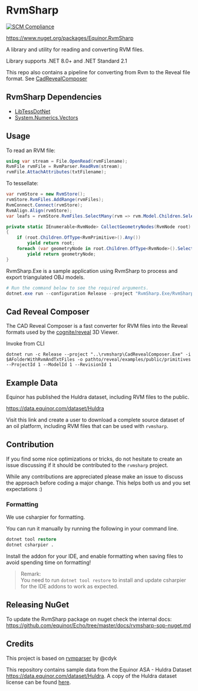 # RvmSharp

[![SCM Compliance](https://scm-compliance-api.radix.equinor.com/repos/equinor/rvmsharp/badge)](https://scm-compliance-api.radix.equinor.com/repos/equinor/rvmsharp/badge)

<https://www.nuget.org/packages/Equinor.RvmSharp>

A library and utility for reading and converting RVM files.

Library supports .NET 8.0+ and .NET Standard 2.1

This repo also contains a pipeline for converting from Rvm to the Reveal file format. See [CadRevealComposer](#cad-reveal-composer)

## RvmSharp Dependencies

- [LibTessDotNet](https://github.com/speps/LibTessDotNet)
- [System.Numerics.Vectors](https://www.nuget.org/packages/System.Numerics.Vectors/)

## Usage

To read an RVM file:

```csharp
using var stream = File.OpenRead(rvmFilename);
RvmFile rvmFile = RvmParser.ReadRvm(stream);
rvmFile.AttachAttributes(txtFilename);
```

To tessellate:

```csharp
var rvmStore = new RvmStore();
rvmStore.RvmFiles.AddRange(rvmFiles);
RvmConnect.Connect(rvmStore);
RvmAlign.Align(rvmStore);
var leafs = rvmStore.RvmFiles.SelectMany(rvm => rvm.Model.Children.SelectMany(CollectGeometryNodes)).ToArray();

private static IEnumerable<RvmNode> CollectGeometryNodes(RvmNode root)
{
    if (root.Children.OfType<RvmPrimitive>().Any())
        yield return root;
    foreach (var geometryNode in root.Children.OfType<RvmNode>().SelectMany(CollectGeometryNodes))
        yield return geometryNode;
}
```

RvmSharp.Exe is a sample application using RvmSharp to process and export triangulated OBJ models.

```ps1
# Run the command below to see the required arguments.
dotnet.exe run --configuration Release --project "RvmSharp.Exe/RvmSharp.Exe.csproj" -- --help # Replace '--help' with your arguments.
```

## Cad Reveal Composer

The CAD Reveal Composer is a fast converter for RVM files into the Reveal formats used by
the [cognite/reveal](https://github.com/cognitedata/reveal) 3D Viewer.

Invoke from CLI

```cli
dotnet run -c Release --project "..\rvmsharp\CadRevealComposer.Exe" -i $AFolderWithRvmAndTxtFiles -o pathto/reveal/examples/public/primitives --ProjectId 1 --ModelId 1 --RevisionId 1
```

## Example Data

Equinor has published the Huldra dataset, including RVM files to the public.

<https://data.equinor.com/dataset/Huldra>

Visit this link and create a user to download a complete source dataset of an oil platform, including RVM files that can
be used with `rvmsharp`.

## Contribution

If you find some nice optimizations or tricks, do not hesitate to create an issue discussing if it should be contributed
to the `rvmsharp` project.

While any contributions are appreciated please make an issue to discuss the approach before coding a major change. This
helps both us and you set expectations :)

### Formatting

We use csharpier for formatting.

You can run it manually by running the following in your command line.

```ps
dotnet tool restore
dotnet csharpier .
```

Install the addon for your IDE, and enable formatting when saving files to avoid spending time on formatting!

> Remark:<br>
> You need to run `dotnet tool restore` to install and update csharpier for the IDE addons to work as expected.

## Releasing NuGet

To update the RvmSharp package on nuget check the internal docs: <https://github.com/equinor/Echo/tree/master/docs/rvmsharp-sop-nuget.md>

## Credits

This project is based on [rvmparser](https://github.com/cdyk/rvmparser) by @cdyk

This repository contains sample data from the Equinor ASA - Huldra Dataset <https://data.equinor.com/dataset/Huldra>. A
copy of the Huldra dataset license can be found [here](./TestSamples/Huldra/Equinor_open_data_sharing_license_-_Huldra.pdf).
